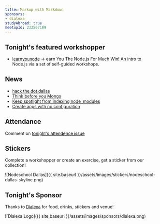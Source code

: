 ```yaml
---
title: Markup with Markdown
sponsors:
- dialexa
studyAbroad: true
meetupId: 232507189
---
```


## Tonight's featured workshopper

- [learnyounode](https://github.com/workshopper/learnyounode) → earn You The Node.js For Much Win! An intro to Node.js via a set of self-guided workshops.

## News
 - [hack the dot dallas](https://www.eventbrite.com/e/hack-the-dot-dallas-tickets-26849116430)
 - [Think before you Mongo](http://blog.runnable.com/post/149000201856/think-before-you-mongo)
 - [Keep spotlight from indexing node_modules](https://news.ycombinator.com/item?id=12209300#12209739)
 - [Create apps with no configuration](https://facebook.github.io/react/blog/2016/07/22/create-apps-with-no-configuration.html)

## Attendance

Comment on [tonight's attendence issue](https://github.com/nodeschool/dallas/issues/89)

## Stickers

Complete a workshopper or create an exercise, get a sticker from our collection!

![Nodeschool Dallas]({{ site.baseurl }}/assets/images/stickers/nodeschool-dallas-skyline.png)

## Tonight's Sponsor

Thanks to [Dialexa](http://www.dialexa.com) for food, drinks, stickers and venue!

![Dialexa Logo]({{ site.baseurl }}/assets/images/sponsors/dialexa.png)
